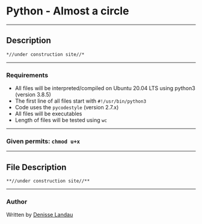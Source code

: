 # Python - Almost a circle

---

## Description

    *//under construction site//*

---
### Requirements

- All files will be interpreted/compiled on Ubuntu 20.04 LTS using python3 (version 3.8.5)
- The first line of all files start with ``#!/usr/bin/python3``
- Code uses the ``pycodestyle`` (version 2.7.x)
- All files will be executables
- Length of files will be tested using ``wc``

---

### Given permits: ``chmod u+x``

---

## File Description

    **//under construction site//**

---

### Author

Written by [Denisse Landau](https://www.linkedin.com/in/denisselandau/ "Denisse Landau")